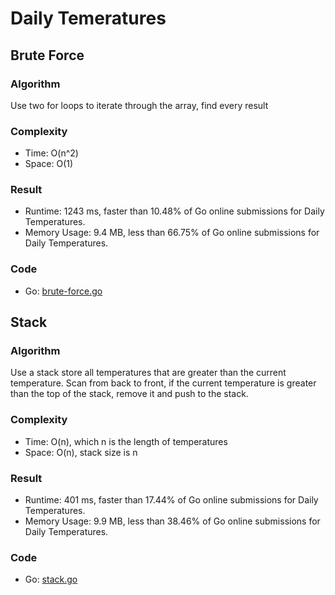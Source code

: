 # Daily Temeratures
## Brute Force
### Algorithm
Use two for loops to iterate through the array, find every result
### Complexity
- Time: O(n^2)
- Space: O(1)
### Result
- Runtime: 1243 ms, faster than 10.48% of Go online submissions for Daily Temperatures.
- Memory Usage: 9.4 MB, less than 66.75% of Go online submissions for Daily Temperatures.
### Code
- Go: [brute-force.go](#bruteforcego)
## Stack
### Algorithm
Use a stack store all temperatures that are greater than the current temperature.
Scan from back to front, if the current temperature is greater than the top of the stack, remove it and push to the stack.
### Complexity
- Time: O(n), which n is the length of temperatures
- Space: O(n), stack size is n
### Result
- Runtime: 401 ms, faster than 17.44% of Go online submissions for Daily Temperatures.
- Memory Usage: 9.9 MB, less than 38.46% of Go online submissions for Daily Temperatures.
### Code
- Go: [stack.go](#stackgo)

